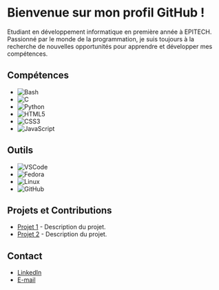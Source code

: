 # Bienvenue sur mon profil GitHub !

Etudiant en développement informatique en première année à EPITECH. Passionné par le monde de la programmation, je suis toujours à la recherche de nouvelles opportunités pour apprendre et développer mes compétences.

## Compétences

- ![Bash](https://img.shields.io/badge/Bash-4EAA25?style=for-the-badge&logo=gnu-bash&logoColor=white)
- ![C](https://img.shields.io/badge/C-00599C?style=for-the-badge&logo=c&logoColor=white)
- ![Python](https://img.shields.io/badge/Python-3776AB?style=for-the-badge&logo=python&logoColor=white)
- ![HTML5](https://img.shields.io/badge/HTML5-E34F26?style=for-the-badge&logo=html5&logoColor=white)
- ![CSS3](https://img.shields.io/badge/CSS3-1572B6?style=for-the-badge&logo=css3&logoColor=white)
- ![JavaScript](https://img.shields.io/badge/JavaScript-F7DF1E?style=for-the-badge&logo=javascript&logoColor=black)

## Outils

- ![VSCode](https://img.shields.io/badge/VS_Code-007ACC?style=for-the-badge&logo=visual-studio-code&logoColor=white)
- ![Fedora](https://img.shields.io/badge/Fedora-294172?style=for-the-badge&logo=fedora&logoColor=white)
- ![Linux](https://img.shields.io/badge/Linux-FCC624?style=for-the-badge&logo=linux&logoColor=black)
- ![GitHub](https://img.shields.io/badge/GitHub-181717?style=for-the-badge&logo=github&logoColor=white)

## Projets et Contributions

- [Projet 1](lien_vers_le_projet) - Description du projet.
- [Projet 2](lien_vers_le_projet) - Description du projet.

## Contact

- [LinkedIn](https://www.linkedin.com/in/cl%C3%A9ment-boudon-98212a298/)
- [E-mail](mailto:clement.boudon@epitech.eu)

